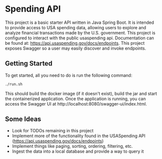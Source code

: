 # Spending API
This project is a basic starter API written in Java Spring Boot. It is intended to provide access to USA spending data, allowing users to explore and analyze financial transactions made by the U.S. government.
This project is configured to interact with the public usaspending api. Documentation can be found at: https://api.usaspending.gov/docs/endpoints.
This project exposes Swagger so a user may easily discover and invoke endpoints. 

## Getting Started
To get started, all you need to do is run the following command:
```bash
./run.sh
```
This should build the docker image (if it doesn't exist), build the jar and start the containerized application. 
Once the application is running, you can access the Swagger UI at http://localhost:8080/swagger-ui/index.html.

## Some Ideas
* Look for TODOs remaining in this project
* Implement more of the functionality found in the USASpending API (https://api.usaspending.gov/docs/endpoints)
* Implement things like paging, sorting, ordering, filtering, etc.
* Ingest the data into a local database and provide a way to query it
